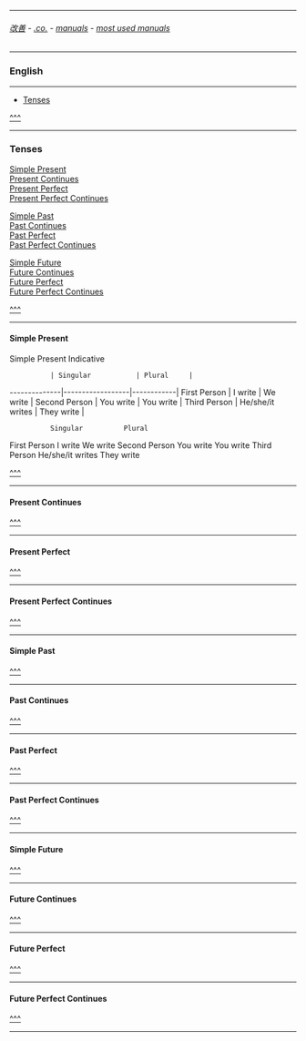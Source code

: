 
---

###### [改善](https://github.com/ttltrk/0C/blob/master/README.MD) - [.co.](https://github.com/ttltrk/PRG/blob/master/CODING.MD) - [manuals](https://github.com/ttltrk/PRG/blob/master/MAN.MD) - [most used manuals](https://github.com/ttltrk/PRG/blob/master/MUM.MD)

---

<h3 id='^'>English</h3>

---

* <a href='#tenses'>Tenses</a>

<a href='#^'>^^^</a>

---

<h3 id='tenses'>Tenses</h3>

<a href='#simplepresent'>Simple Present</a><br>
<a href='#presentcontinues'>Present Continues</a><br>
<a href='#presentperfect'>Present Perfect</a><br>
<a href='#presentperfectcontinues'>Present Perfect Continues</a><br>

<a href='#simplepast'>Simple Past</a><br>
<a href='#pastcontinues'>Past Continues</a><br>
<a href='#pastperfect'>Past Perfect</a><br>
<a href='#pastperfectcontinues'>Past Perfect Continues</a><br>

<a href='#simplefuture'>Simple Future</a><br>
<a href='#futurecontinues'>Future Continues</a><br>
<a href='#futureperfect'>Future Perfect</a><br>
<a href='#futureperfectcontinues'>Future Perfect Continues</a>

<a href='#^'>^^^</a>

---

<h4 id='simplepresent'>Simple Present</h4>

Simple Present Indicative

              | Singular	       | Plural     |
--------------|------------------|------------|
First Person	| I write	         | We write   |
Second Person	| You write	       | You write  | 
Third Person	| He/she/it writes | They write |

              Singular	        Plural
First Person	I write	          We write
Second Person	You write	        You write
Third Person	He/she/it writes	They write

<a href='#^'>^^^</a>

---

<h4 id='presentcontinues'>Present Continues</h4>

<a href='#^'>^^^</a>

---

<h4 id='presentperfect'>Present Perfect</h4>

<a href='#^'>^^^</a>

---

<h4 id='presentperfectcontinues'>Present Perfect Continues</h4>

<a href='#^'>^^^</a>

---

<h4 id='simplepast'>Simple Past</h4>

<a href='#^'>^^^</a>

---

<h4 id='pastcontinues'>Past Continues</h4>

<a href='#^'>^^^</a>

---

<h4 id='pastperfect'>Past Perfect</h4>

<a href='#^'>^^^</a>

---

<h4 id='pastperfectcontinues'>Past Perfect Continues</h4>

<a href='#^'>^^^</a>

---

<h4 id='simplefuture'>Simple Future</h4>

<a href='#^'>^^^</a>

---

<h4 id='futurecontinues'>Future Continues</h4>

<a href='#^'>^^^</a>

---

<h4 id='futureperfect'>Future Perfect</h4>

<a href='#^'>^^^</a>

---

<h4 id='futureperfectcontinues'>Future Perfect Continues</h4>

<a href='#^'>^^^</a>

---

